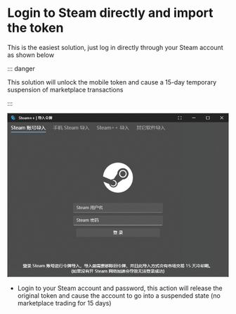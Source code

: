 # Login to Steam directly and import the token

This is the easiest solution, just log in directly through your Steam account as shown below

::: danger

This solution will unlock the mobile token and cause a 15-day temporary suspension of marketplace transactions

:::

![Steam account login](../Photo/Steam-token/Sign-token-dark.png)

- Login to your Steam account and password, this action will release the original token and cause the account to go into a suspended state (no marketplace trading for 15 days)
